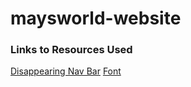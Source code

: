 # maysworld-website

### Links to Resources Used
[Disappearing Nav Bar](https://codepen.io/davidcochran/pen/Dihnl)
[Font](https://fonts.google.com/specimen/Nanum+Gothic+Coding?preview.text=May%27s+World+Online&preview.text_type=custom&sidebar.open=true&selection.family=Nanum+Gothic+Coding#pairings)




